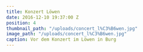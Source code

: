 ```yaml
---
title: Konzert Löwen
date: 2016-12-10 19:37:00 Z
position: 4
thumbnail_path: "/uploads/concert_l%C3%B6wen.jpg"
image_path: "/uploads/concert_l%C3%B6wen.jpg"
caption: Vor dem Konzert im Löwen in Burg
---
```


